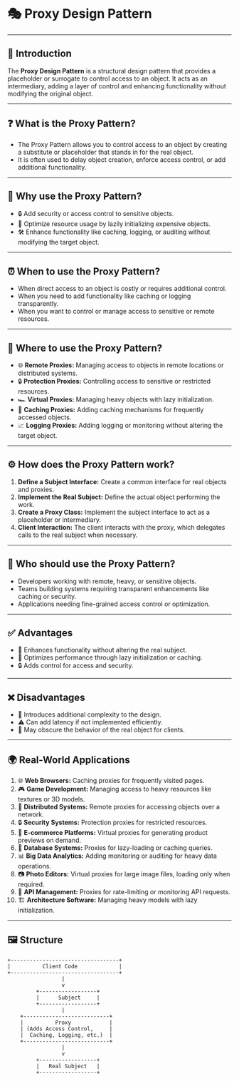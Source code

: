 # 🎭 Proxy Design Pattern

---

## 🔎 Introduction
The **Proxy Design Pattern** is a structural design pattern that provides a placeholder or surrogate to control access to an object. It acts as an intermediary, adding a layer of control and enhancing functionality without modifying the original object.

---

## ❓ What is the Proxy Pattern?
- The Proxy Pattern allows you to control access to an object by creating a substitute or placeholder that stands in for the real object.
- It is often used to delay object creation, enforce access control, or add additional functionality.

---

## 🤔 Why use the Proxy Pattern?
- 🔒 Add security or access control to sensitive objects.
- 🚀 Optimize resource usage by lazily initializing expensive objects.
- 🛠️ Enhance functionality like caching, logging, or auditing without modifying the target object.

---

## ⏰ When to use the Proxy Pattern?
- When direct access to an object is costly or requires additional control.
- When you need to add functionality like caching or logging transparently.
- When you want to control or manage access to sensitive or remote resources.

---

## 📍 Where to use the Proxy Pattern?
- 🌐 **Remote Proxies:** Managing access to objects in remote locations or distributed systems.
- 🔒 **Protection Proxies:** Controlling access to sensitive or restricted resources.
- 🏎️ **Virtual Proxies:** Managing heavy objects with lazy initialization.
- 💾 **Caching Proxies:** Adding caching mechanisms for frequently accessed objects.
- 📈 **Logging Proxies:** Adding logging or monitoring without altering the target object.

---

## ⚙️ How does the Proxy Pattern work?
1. **Define a Subject Interface:** Create a common interface for real objects and proxies.
2. **Implement the Real Subject:** Define the actual object performing the work.
3. **Create a Proxy Class:** Implement the subject interface to act as a placeholder or intermediary.
4. **Client Interaction:** The client interacts with the proxy, which delegates calls to the real subject when necessary.

---

## 👥 Who should use the Proxy Pattern?
- Developers working with remote, heavy, or sensitive objects.
- Teams building systems requiring transparent enhancements like caching or security.
- Applications needing fine-grained access control or optimization.

---

## ✅ Advantages
- 🌟 Enhances functionality without altering the real subject.
- 🔄 Optimizes performance through lazy initialization or caching.
- 🔒 Adds control for access and security.

---

## ❌ Disadvantages
- 🧩 Introduces additional complexity to the design.
- ⚠️ Can add latency if not implemented efficiently.
- 🔄 May obscure the behavior of the real object for clients.

---

## 🌍 Real-World Applications
1. 🌐 **Web Browsers:** Caching proxies for frequently visited pages.
2. 🎮 **Game Development:** Managing access to heavy resources like textures or 3D models.
3. 📡 **Distributed Systems:** Remote proxies for accessing objects over a network.
4. 🔒 **Security Systems:** Protection proxies for restricted resources.
5. 🛒 **E-commerce Platforms:** Virtual proxies for generating product previews on demand.
6. 💾 **Database Systems:** Proxies for lazy-loading or caching queries.
7. 📊 **Big Data Analytics:** Adding monitoring or auditing for heavy data operations.
8. 📷 **Photo Editors:** Virtual proxies for large image files, loading only when required.
9. 🔗 **API Management:** Proxies for rate-limiting or monitoring API requests.
10. 🏗️ **Architecture Software:** Managing heavy models with lazy initialization.

---

## 🖼️ Structure

```plaintext
+----------------------------------+
|          Client Code             |
+----------------------------------+
                 |
                 v
         +------------------+
         |      Subject     |
         +------------------+
                 |
    +---------------------------+
    |          Proxy            |
    | (Adds Access Control,     |
    |  Caching, Logging, etc.)  |
    +---------------------------+
                 |
                 v
         +------------------+
         |   Real Subject   |
         +------------------+
